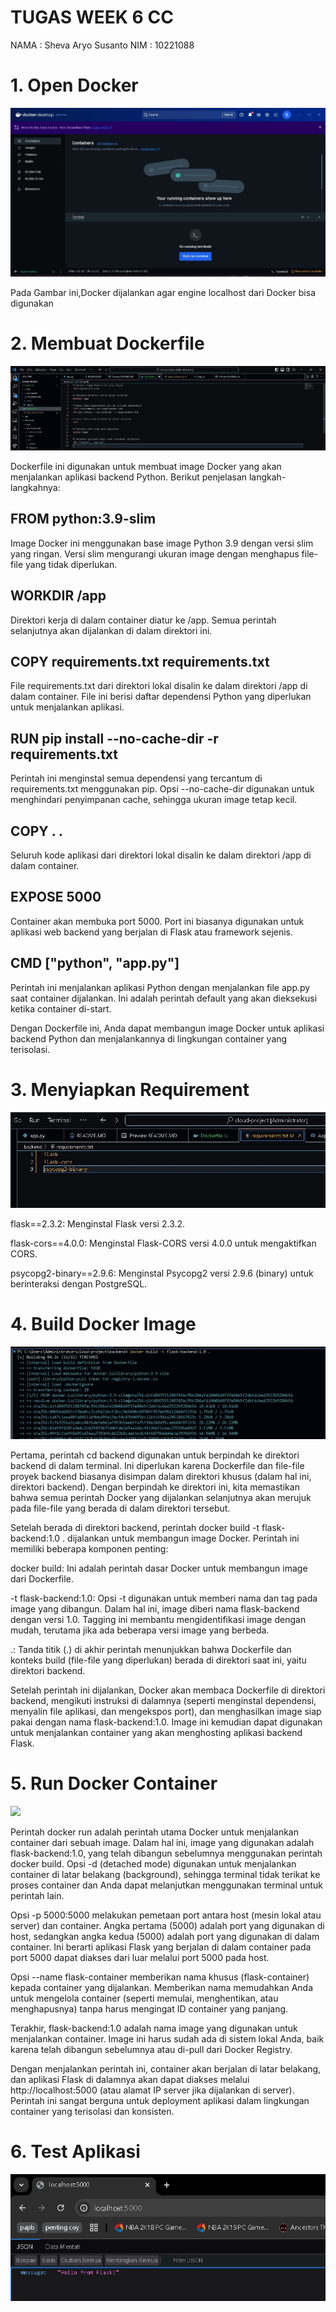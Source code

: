 # TUGAS WEEK 6 CC
NAMA : Sheva Aryo Susanto
NIM : 10221088

# 1. Open Docker

![](../img//Tugas6/Docker.jpg)

Pada Gambar ini,Docker dijalankan agar engine localhost dari Docker bisa digunakan

# 2. Membuat Dockerfile

![](../img//Tugas6/Dockerfile.jpg)

Dockerfile ini digunakan untuk membuat image Docker yang akan menjalankan aplikasi backend Python. Berikut penjelasan langkah-langkahnya:

## FROM python:3.9-slim
Image Docker ini menggunakan base image Python 3.9 dengan versi slim yang ringan. Versi slim mengurangi ukuran image dengan menghapus file-file yang tidak diperlukan.

## WORKDIR /app
Direktori kerja di dalam container diatur ke /app. Semua perintah selanjutnya akan dijalankan di dalam direktori ini.

## COPY requirements.txt requirements.txt
File requirements.txt dari direktori lokal disalin ke dalam direktori /app di dalam container. File ini berisi daftar dependensi Python yang diperlukan untuk menjalankan aplikasi.

## RUN pip install --no-cache-dir -r requirements.txt
Perintah ini menginstal semua dependensi yang tercantum di requirements.txt menggunakan pip. Opsi --no-cache-dir digunakan untuk menghindari penyimpanan cache, sehingga ukuran image tetap kecil.

## COPY . .
Seluruh kode aplikasi dari direktori lokal disalin ke dalam direktori /app di dalam container.

## EXPOSE 5000
Container akan membuka port 5000. Port ini biasanya digunakan untuk aplikasi web backend yang berjalan di Flask atau framework sejenis.

## CMD ["python", "app.py"]
Perintah ini menjalankan aplikasi Python dengan menjalankan file app.py saat container dijalankan. Ini adalah perintah default yang akan dieksekusi ketika container di-start.

Dengan Dockerfile ini, Anda dapat membangun image Docker untuk aplikasi backend Python dan menjalankannya di lingkungan container yang terisolasi.

# 3. Menyiapkan Requirement

![](../img//Tugas6/req.jpg)

flask==2.3.2: Menginstal Flask versi 2.3.2.

flask-cors==4.0.0: Menginstal Flask-CORS versi 4.0.0 untuk mengaktifkan CORS.

psycopg2-binary==2.9.6: Menginstal Psycopg2 versi 2.9.6 (binary) untuk berinteraksi dengan PostgreSQL.

# 4. Build Docker Image

![](../img//Tugas6/DockerBuild.jpg)


Pertama, perintah cd backend digunakan untuk berpindah ke direktori backend di dalam terminal. Ini diperlukan karena Dockerfile dan file-file proyek backend biasanya disimpan dalam direktori khusus (dalam hal ini, direktori backend). Dengan berpindah ke direktori ini, kita memastikan bahwa semua perintah Docker yang dijalankan selanjutnya akan merujuk pada file-file yang berada di dalam direktori tersebut.

Setelah berada di direktori backend, perintah docker build -t flask-backend:1.0 . dijalankan untuk membangun image Docker. Perintah ini memiliki beberapa komponen penting:

docker build: Ini adalah perintah dasar Docker untuk membangun image dari Dockerfile.

-t flask-backend:1.0: Opsi -t digunakan untuk memberi nama dan tag pada image yang dibangun. Dalam hal ini, image diberi nama flask-backend dengan versi 1.0. Tagging ini membantu mengidentifikasi image dengan mudah, terutama jika ada beberapa versi image yang berbeda.

.: Tanda titik (.) di akhir perintah menunjukkan bahwa Dockerfile dan konteks build (file-file yang diperlukan) berada di direktori saat ini, yaitu direktori backend.

Setelah perintah ini dijalankan, Docker akan membaca Dockerfile di direktori backend, mengikuti instruksi di dalamnya (seperti menginstal dependensi, menyalin file aplikasi, dan mengekspos port), dan menghasilkan image siap pakai dengan nama flask-backend:1.0. Image ini kemudian dapat digunakan untuk menjalankan container yang akan menghosting aplikasi backend Flask.

# 5. Run Docker Container

![](../img//Tugas6/DockerBuiDockerTerminal.jpg)

Perintah docker run adalah perintah utama Docker untuk menjalankan container dari sebuah image. Dalam hal ini, image yang digunakan adalah flask-backend:1.0, yang telah dibangun sebelumnya menggunakan perintah docker build. Opsi -d (detached mode) digunakan untuk menjalankan container di latar belakang (background), sehingga terminal tidak terikat ke proses container dan Anda dapat melanjutkan menggunakan terminal untuk perintah lain.

Opsi -p 5000:5000 melakukan pemetaan port antara host (mesin lokal atau server) dan container. Angka pertama (5000) adalah port yang digunakan di host, sedangkan angka kedua (5000) adalah port yang digunakan di dalam container. Ini berarti aplikasi Flask yang berjalan di dalam container pada port 5000 dapat diakses dari luar melalui port 5000 pada host.

Opsi --name flask-container memberikan nama khusus (flask-container) kepada container yang dijalankan. Memberikan nama memudahkan Anda untuk mengelola container (seperti memulai, menghentikan, atau menghapusnya) tanpa harus mengingat ID container yang panjang.

Terakhir, flask-backend:1.0 adalah nama image yang digunakan untuk menjalankan container. Image ini harus sudah ada di sistem lokal Anda, baik karena telah dibangun sebelumnya atau di-pull dari Docker Registry.

Dengan menjalankan perintah ini, container akan berjalan di latar belakang, dan aplikasi Flask di dalamnya akan dapat diakses melalui http://localhost:5000 (atau alamat IP server jika dijalankan di server). Perintah ini sangat berguna untuk deployment aplikasi dalam lingkungan container yang terisolasi dan konsisten.

# 6. Test Aplikasi


![](../img//Tugas6/TerminalDockerFlask.jpg)

